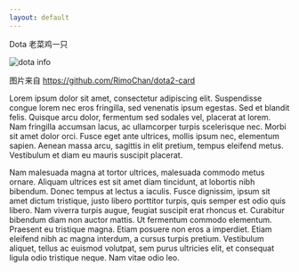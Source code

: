 ```yaml
---
layout: default
---
```


 

Dota 老菜鸡一只

![dota info](https://dota.librian.net/api/d?id=122797268&%E8%A6%81=%E6%AF%94%E8%B5%9B,%E8%83%9C%E7%8E%87,%E8%BF%91%E6%9C%9F%E8%83%9C%E7%8E%87,%E5%B8%B8%E7%94%A8%E8%8B%B1%E9%9B%84)



图片来自 <https://github.com/RimoChan/dota2-card>









Lorem ipsum dolor sit amet, consectetur adipiscing elit. Suspendisse congue lorem nec eros fringilla, sed venenatis ipsum egestas. Sed et blandit felis. Quisque arcu dolor, fermentum sed sodales vel, placerat at lorem. Nam fringilla accumsan lacus, ac ullamcorper turpis scelerisque nec. Morbi sit amet dolor orci. Fusce eget ante ultrices, mollis ipsum nec, elementum sapien. Aenean massa arcu, sagittis in elit pretium, tempus eleifend metus. Vestibulum et diam eu mauris suscipit placerat.

Nam malesuada magna at tortor ultrices, malesuada commodo metus ornare. Aliquam ultrices est sit amet diam tincidunt, at lobortis nibh bibendum. Donec tempus at lectus a iaculis. Fusce dignissim, ipsum sit amet dictum tristique, justo libero porttitor turpis, quis semper est odio quis libero. Nam viverra turpis augue, feugiat suscipit erat rhoncus et. Curabitur bibendum diam non auctor mattis. Ut fermentum commodo elementum. Praesent eu tristique magna. Etiam posuere non eros a imperdiet. Etiam eleifend nibh ac magna interdum, a cursus turpis pretium. Vestibulum aliquet, tellus ac euismod volutpat, sem purus ultricies elit, et consequat ligula odio tristique neque. Nam vitae odio leo. 



